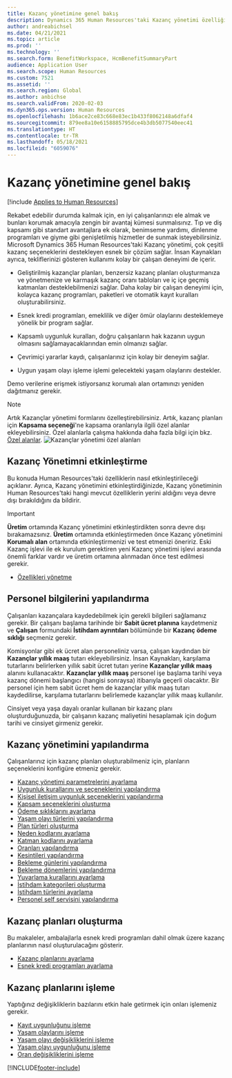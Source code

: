 ```yaml
---
title: Kazanç yönetimine genel bakış
description: Dynamics 365 Human Resources'taki Kazanç yönetimi özelliğine genel bakış. Çalışanlarınızı kullanımı kolay bir çevrimiçi deneyim sayesinde çalışanlarınızın genişletilmiş sosyal haklar seçeneklerini sunun.
author: andreabichsel
ms.date: 04/21/2021
ms.topic: article
ms.prod: ''
ms.technology: ''
ms.search.form: BenefitWorkspace, HcmBenefitSummaryPart
audience: Application User
ms.search.scope: Human Resources
ms.custom: 7521
ms.assetid: ''
ms.search.region: Global
ms.author: anbichse
ms.search.validFrom: 2020-02-03
ms.dyn365.ops.version: Human Resources
ms.openlocfilehash: 1b6ace2ce83c668e83ec1b433f8062148a6dfaf4
ms.sourcegitcommit: 879ee8a10e6158885795dce4b3db5077540eec41
ms.translationtype: HT
ms.contentlocale: tr-TR
ms.lasthandoff: 05/18/2021
ms.locfileid: "6059076"
---
```

# <a name="benefits-management-overview"></a>Kazanç yönetimine genel bakış

[!include [Applies to Human Resources](../includes/applies-to-hr.md)]

Rekabet edebilir durumda kalmak için, en iyi çalışanlarınızı ele almak ve bunları korumak amacıyla zengin bir avantaj kümesi sunmalısınız. Tıp ve diş kapsamı gibi standart avantajlara ek olarak, benimseme yardımı, dinlenme programları ve giyme gibi genişletilmiş hizmetler de sunmak isteyebilirsiniz. Microsoft Dynamics 365 Human Resources'taki Kazanç yönetimi, çok çeşitli kazanç seçeneklerini destekleyen esnek bir çözüm sağlar. İnsan Kaynakları ayrıca, tekliflerinizi gösteren kullanımı kolay bir çalışan deneyimi de içerir.

- Geliştirilmiş kazançlar planları, benzersiz kazanç planları oluşturmanıza ve yönetmenize ve karmaşık kazanç oranı tabloları ve iç içe geçmiş katmanları desteklebilmenizi sağlar. Daha kolay bir çalışan deneyimi için, kolayca kazanç programları, paketleri ve otomatik kayıt kuralları oluşturabilirsiniz.

- Esnek kredi programları, emeklilik ve diğer ömür olaylarını desteklemeye yönelik bir program sağlar.

- Kapsamlı uygunluk kuralları, doğru çalışanların hak kazanın uygun olmasını sağlamayacaklarından emin olmanızı sağlar.

- Çevrimiçi yararlar kaydı, çalışanlarınız için kolay bir deneyim sağlar.

- Uygun yaşam olayı işleme işlemi gelecekteki yaşam olaylarını destekler.

Demo verilerine erişmek istiyorsanız korumalı alan ortamınızı yeniden dağıtmanız gerekir.

>[!NOTE]
>Artık Kazançlar yönetimi formlarını özelleştirebilirsiniz. Artık, kazanç planları için **Kapsama seçeneği**'ne kapsama oranlarıyla ilgili özel alanlar ekleyebilirsiniz. Özel alanlarla çalışma hakkında daha fazla bilgi için bkz. [Özel alanlar](hr-developer-custom-fields.md).
>![Kazançlar yönetimi özel alanları](media/hr-benefits-management-custom-fields.png)

## <a name="enable-benefits-management"></a>Kazanç Yönetimni etkinleştirme

Bu konuda Human Resources'taki özelliklerin nasıl etkinleştirileceği açıklanır. Ayrıca, Kazanç yönetimini etkinleştirdiğinizde, Kazanç yönetiminin Human Resources'taki hangi mevcut özelliklerin yerini aldığını veya devre dışı bırakıldığını da bildirir.

> [!IMPORTANT]
> **Üretim** ortamında Kazanç yönetimini etkinleştirdikten sonra devre dışı bırakamazsınız. **Üretim** ortamında etkinleştirmeden önce Kazanç yönetimini **Korumalı alan** ortamında etkinleştirmenizi ve test etmenizi öneririz. Eski Kazanç işlevi ile ek kurulum gerektiren yeni Kazanç yönetimi işlevi arasında önemli farklar vardır ve üretim ortamına alınmadan önce test edilmesi gerekir.

- [Özellikleri yönetme](hr-admin-manage-features.md)

## <a name="configure-employee-information"></a>Personel bilgilerini yapılandırma

Çalışanları kazançalara kaydedebilmek için gerekli bilgileri sağlamanız gerekir. Bir çalışanı başlama tarihinde bir **Sabit ücret planına** kaydetmeniz ve **Çalışan** formundaki **İstihdam ayrıntıları** bölümünde bir **Kazanç ödeme sıklığı** seçmeniz gerekir.

Komisyonlar gibi ek ücret alan personeliniz varsa, çalışan kaydından bir **Kazançlar yıllık maaş** tutarı ekleyebilirsiniz. İnsan Kaynakları, karşılama tutarlarını belirlerken yıllık sabit ücret tutarı yerine **Kazançlar yıllık maaş** alanını kullanacaktır. **Kazançlar yıllık maaş** personel işe başlama tarihi veya kazanç dönemi başlangıcı (hangisi sonraysa) itibarıyla geçerli olacaktır. Bir personel için hem sabit ücret hem de kazançlar yıllık maaş tutarı kaydedilirse, karşılama tutarlarını belirlemede kazançlar yıllık maaş kullanılır.

Cinsiyet veya yaşa dayalı oranlar kullanan bir kazanç planı oluşturduğunuzda, bir çalışanın kazanç maliyetini hesaplamak için doğum tarihi ve cinsiyet girmeniz gerekir.

## <a name="configure-benefits-management"></a>Kazanç yönetimini yapılandırma

Çalışanlarınız için kazanç planları oluşturabilmeniz için, planların seçeneklerini konfigüre etmeniz gerekir.

- [Kazanç yönetimi parametrelerini ayarlama](hr-benefits-setup-parameters.md)
- [Uygunluk kurallarını ve seçeneklerini yapılandırma](hr-benefits-setup-eligibility-rules.md)
- [Kişisel iletişim uygunluk seçeneklerini yapılandırma](hr-benefits-setup-contact-eligibility-options.md)
- [Kapsam seçeneklerini oluşturma](hr-benefits-setup-coverage-options.md)
- [Ödeme sıklıklarını ayarlama](hr-benefits-setup-payment-frequencies.md)
- [Yaşam olayı türlerini yapılandırma](hr-benefits-setup-life-event-types.md)
- [Plan türleri oluşturma](hr-benefits-setup-plan-types.md)
- [Neden kodlarını ayarlama](hr-benefits-setup-reason-codes.md)
- [Katman kodlarını ayarlama](hr-benefits-setup-tier-codes.md)
- [Oranları yapılandırma](hr-benefits-setup-rates.md)
- [Kesintileri yapılandırma](hr-benefits-setup-deductions.md)
- [Bekleme günlerini yapılandırma](hr-benefits-setup-waiting-days.md)
- [Bekleme dönemlerini yapılandırma](hr-benefits-setup-waiting-periods.md)
- [Yuvarlama kurallarını ayarlama](hr-benefits-setup-rounding-rules.md)
- [İstihdam kategorileri oluşturma](hr-benefits-setup-employment-categories.md)
- [İstihdam türlerini ayarlama](hr-benefits-setup-employment-types.md)
- [Personel self servisini yapılandırma](hr-benefits-setup-employee-self-service.md)

## <a name="create-benefit-plans"></a>Kazanç planları oluşturma

Bu makaleler, ambalajlarla esnek kredi programları dahil olmak üzere kazanç planlarının nasıl oluşturulacağını gösterir.

- [Kazanç planlarını ayarlama](hr-benefits-plans-setup.md)
- [Esnek kredi programları ayarlama](hr-benefits-plans-flex-credit-programs.md)

## <a name="process-benefit-plans"></a>Kazanç planlarını işleme

Yaptığınız değişikliklerin bazılarını etkin hale getirmek için onları işlemeniz gerekir.

- [Kayıt uygunluğunu işleme](hr-benefits-process-enrollment-eligibility.md)
- [Yaşam olaylarını işleme](hr-benefits-process-life-events.md)
- [Yaşam olayı değişikliklerini işleme](hr-benefits-process-life-event-changes.md)
- [Yaşam olayı uygunluğunu işleme](hr-benefits-process-life-event-eligibility.md)
- [Oran değişikliklerini işleme](hr-benefits-process-rate-changes.md)



[!INCLUDE[footer-include](../includes/footer-banner.md)]